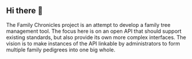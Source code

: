 ## Hi there 👋

The Family Chronicles project is an attempt to develop a family tree management tool. The focus here is on an open API that should support existing standards, but also provide its own more complex interfaces. The vision is to make instances of the API linkable by administrators to form multiple family pedigrees into one big whole.

<!--

**Here are some ideas to get you started:**

🙋‍♀️ A short introduction - what is your organization all about?
🌈 Contribution guidelines - how can the community get involved?
👩‍💻 Useful resources - where can the community find your docs? Is there anything else the community should know?
🍿 Fun facts - what does your team eat for breakfast?
🧙 Remember, you can do mighty things with the power of [Markdown](https://docs.github.com/github/writing-on-github/getting-started-with-writing-and-formatting-on-github/basic-writing-and-formatting-syntax)
-->
